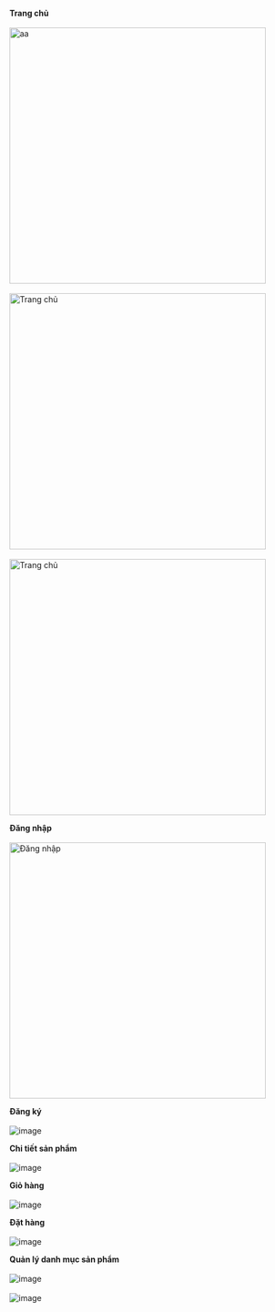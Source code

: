 <b>Trang chủ</b>
<br><br>
<img src="https://github.com/vtnghia16/Sales-Website/assets/80100031/d932ea8d-9a0d-44e3-8958-a80db3aff009" alt="aa" width="450"/>
<br><br>
<img src="https://github.com/vtnghia16/Ecommerce-Website/assets/80100031/e919d6c5-2fbd-409e-9a22-99a498951e78" alt="Trang chủ" width="450"/>
<br><br>
<img src="https://github.com/vtnghia16/Ecommerce-Website/assets/80100031/6e4994ac-8175-4ee3-9e12-4b42c02236a5" alt="Trang chủ" width="450"/>

<b>Đăng nhập</b>
<br><br>
<img src="https://github.com/vtnghia16/Ecommerce-Website/assets/80100031/08fc2404-d201-4a29-a39a-531dda9c5dff.png" alt="Đăng nhập" width="450"/>

<b>Đăng ký</b>
<br><br>
![image](https://github.com/vtnghia16/Ecommerce-Website/assets/80100031/c134b553-5209-4500-84e5-921aca474f2e)

<b>Chi tiết sản phẩm</b>
<br><br>
![image](https://github.com/vtnghia16/Ecommerce-Website/assets/80100031/d34ea803-7409-4613-96eb-40e131627d2f)

<b>Giỏ hàng</b>
<br><br>
![image](https://github.com/vtnghia16/Ecommerce-Website/assets/80100031/7bcab02e-fac1-40fc-b481-59d496b72de5)

<b>Đặt hàng</b>
<br><br>
![image](https://github.com/vtnghia16/Ecommerce-Website/assets/80100031/06023352-b597-4dfc-8f89-31a6fd3bfb0a)

<b>Quản lý danh mục sản phẩm</b>
<br><br>
![image](https://github.com/vtnghia16/Ecommerce-Website/assets/80100031/1992050e-fce8-4499-bd7c-2a28234c17d9)
<br><br>
![image](https://github.com/vtnghia16/Ecommerce-Website/assets/80100031/5c3ea431-e264-40e5-9576-21c630d37a6c)



